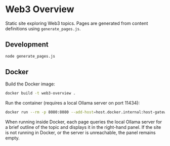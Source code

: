 # Web3 Overview

Static site exploring Web3 topics. Pages are generated from content definitions using `generate_pages.js`.

## Development

```bash
node generate_pages.js
```

## Docker

Build the Docker image:

```bash
docker build -t web3-overview .
```

Run the container (requires a local Ollama server on port 11434):

```bash
docker run --rm -p 8080:8080 --add-host=host.docker.internal:host-gateway -e OLLAMA_MODEL=<model> web3-overview
```

When running inside Docker, each page queries the local Ollama server for a brief outline of the topic and displays it in the right-hand panel. If the site is not running in Docker, or the server is unreachable, the panel remains empty.
